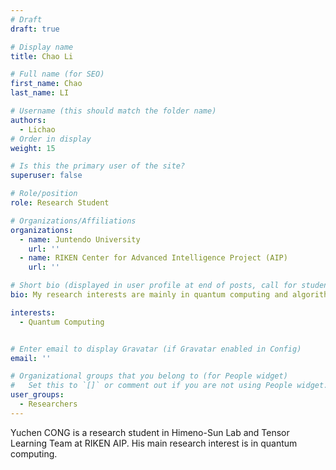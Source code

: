 ```yaml
---
# Draft
draft: true

# Display name
title: Chao Li

# Full name (for SEO)
first_name: Chao
last_name: LI

# Username (this should match the folder name)
authors:
  - Lichao
# Order in display
weight: 15

# Is this the primary user of the site?
superuser: false

# Role/position
role: Research Student

# Organizations/Affiliations
organizations:
  - name: Juntendo University
    url: ''
  - name: RIKEN Center for Advanced Intelligence Project (AIP)
    url: ''

# Short bio (displayed in user profile at end of posts, call for students is OK)
bio: My research interests are mainly in quantum computing and algorithm research.

interests:
  - Quantum Computing


# Enter email to display Gravatar (if Gravatar enabled in Config)
email: ''

# Organizational groups that you belong to (for People widget)
#   Set this to `[]` or comment out if you are not using People widget.
user_groups:
  - Researchers
---
```


Yuchen CONG is a research student in Himeno-Sun Lab and Tensor Learning Team at RIKEN AIP. His main research interest is in quantum computing.